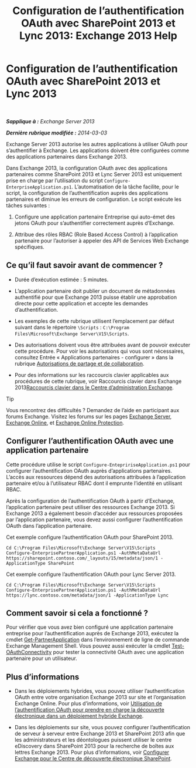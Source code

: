 ﻿---
title: 'Configuration de l’authentification OAuth avec SharePoint 2013 et Lync 2013: Exchange 2013 Help'
TOCTitle: Configuration de l’authentification OAuth avec SharePoint 2013 et Lync 2013
ms:assetid: ca3c78a3-80cc-4df2-859f-0106bbd57a07
ms:mtpsurl: https://technet.microsoft.com/fr-fr/library/JJ649094(v=EXCHG.150)
ms:contentKeyID: 50479167
ms.date: 04/24/2018
mtps_version: v=EXCHG.150
ms.translationtype: HT
---

# Configuration de l’authentification OAuth avec SharePoint 2013 et Lync 2013

 

_**Sapplique à :** Exchange Server 2013_

_**Dernière rubrique modifiée :** 2014-03-03_

Exchange Server 2013 autorise les autres applications à utiliser OAuth pour s’authentifier à Exchange. Les applications doivent être configurées comme des applications partenaires dans Exchange 2013.

Dans Exchange 2013, la configuration OAuth avec des applications partenaires comme SharePoint 2013 et Lync Server 2013 est uniquement prise en charge par l’utilisation du script `Configure-EnterpriseApplication.ps1`. L’automatisation de la tâche facilite, pour le script, la configuration de l’authentification auprès des applications partenaires et diminue les erreurs de configuration. Le script exécute les tâches suivantes :

1.  Configure une application partenaire Entreprise qui auto-émet des jetons OAuth pour s’authentifier correctement auprès d’Exchange.

2.  Attribue des rôles RBAC (Role Based Access Control) à l’application partenaire pour l’autoriser à appeler des API de Services Web Exchange spécifiques.

## Ce qu’il faut savoir avant de commencer ?

  - Durée d’exécution estimée : 5 minutes.

  - L’application partenaire doit publier un document de métadonnées authentifié pour que Exchange 2013 puisse établir une approbation directe pour cette application et accepte les demandes d’authentification.

  - Les exemples de cette rubrique utilisent l’emplacement par défaut suivant dans le répertoire `\Scripts` : `C:\Program Files\Microsoft\Exchange Server\V15\Scripts`.

  - Des autorisations doivent vous être attribuées avant de pouvoir exécuter cette procédure. Pour voir les autorisations qui vous sont nécessaires, consultez Entrée « Applications partenaires - configurer » dans la rubrique [Autorisations de partage et de collaboration](sharing-and-collaboration-permissions-exchange-2013-help.md).

  - Pour des informations sur les raccourcis clavier applicables aux procédures de cette rubrique, voir Raccourcis clavier dans Exchange 2013[Raccourcis clavier dans le Centre d’administration Exchange](keyboard-shortcuts-in-the-exchange-admin-center-exchange-online-protection-help.md).

> [!TIP]
> Vous rencontrez des difficultés ? Demandez de l’aide en participant aux forums Exchange. Visitez les forums sur les pages <a href="https://go.microsoft.com/fwlink/p/?linkid=60612">Exchange Server</a>, <a href="https://go.microsoft.com/fwlink/p/?linkid=267542">Exchange Online</a>, et <a href="https://go.microsoft.com/fwlink/p/?linkid=285351">Exchange Online Protection</a>.


## Configurer l’authentification OAuth avec une application partenaire

Cette procédure utilise le script `Configure-EntepririseApplication.ps1` pour configurer l’authentification OAuth auprès d’applications partenaires. L’accès aux ressources dépend des autorisations attribuées à l’application partenaire et/ou à l’utilisateur RBAC dont il emprunte l’identité en utilisant RBAC.

Après la configuration de l’authentification OAuth à partir d’Exchange, l’application partenaire peut utiliser des ressources Exchange 2013. Si Exchange 2013 a également besoin d’accéder aux ressources proposées par l’application partenaire, vous devez aussi configurer l’authentification OAuth dans l’application partenaire.

Cet exemple configure l’authentification OAuth pour SharePoint 2013.

    Cd C:\Program Files\Microsoft\Exchange Server\V15\Scripts
    Configure-EnterprisePartnerApplication.ps1 -AuthMetaDataUrl https://sharepoint.contoso.com/_layouts/15/metadata/json/1 -ApplicationType SharePoint

Cet exemple configure l’authentification OAuth pour Lync Server 2013.

    Cd C:\Program Files\Microsoft\Exchange Server\V15\Scripts
    Configure-EnterprisePartnerApplication.ps1 -AuthMetaDataUrl https://lync.contoso.com/metadata/json/1 -ApplicationType Lync

## Comment savoir si cela a fonctionné ?

Pour vérifier que vous avez bien configuré une application partenaire entreprise pour l’authentification auprès de Exchange 2013, exécutez la cmdlet [Get-PartnerApplication](https://technet.microsoft.com/fr-fr/library/jj218721\(v=exchg.150\)) dans l’environnement de ligne de commande Exchange Management Shell. Vous pouvez aussi exécuter la cmdlet [Test-OAuthConnectivity](https://technet.microsoft.com/fr-fr/library/jj218623\(v=exchg.150\)) pour tester la connectivité OAuth avec une application partenaire pour un utilisateur.

## Plus d’informations

  - Dans les déploiements hybrides, vous pouvez utiliser l’authentification OAuth entre votre organisation Exchange 2013 sur site et l’organisation Exchange Online. Pour plus d’informations, voir [Utilisation de l’authentification OAuth pour prendre en charge la découverte électronique dans un déploiement hybride Exchange](using-oauth-authentication-to-support-ediscovery-in-an-exchange-hybrid-deployment-exchange-2013-help.md).

  - Dans les déploiements sur site, vous pouvez configurer l’authentification de serveur à serveur entre Exchange 2013 et SharePoint 2013 afin que les administrateurs et les déontologues puissent utiliser le centre eDiscovery dans SharePoint 2013 pour la recherche de boîtes aux lettres Exchange 2013. Pour plus d’informations, voir [Configurer Exchange pour le Centre de découverte électronique SharePoint](configure-exchange-for-sharepoint-ediscovery-center-exchange-2013-help.md).

